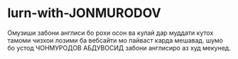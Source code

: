 # lurn-with-JONMURODOV
Омузиши забони англиси бо рохи осон ва кулай дар муддати кутох тамоми чизхои лозими ба вебсайти мо пайваст карда мешавад. шумо бо устод ЧОНМУРОДОВ АБДУВОСИД забони  англисиро аз худ мекунед.
